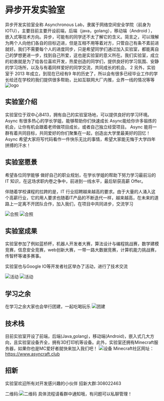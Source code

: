 # 异步开发实验室

异步开发实验室全称 Asynchronous Lab，隶属于网络空间安全学院（前身为 IOTU），主要目前主要开设前端，后端（java，golang），移动端（Android ），嵌入式等技术方向。异步，可能有的同学还不太了解它的含义。简言之，可以理解为两个人向他们各自的目标迈进，但是互相不用等着对方，只管自己有条不紊前进就好。我们不需要每个人的进度同步，只是希望同学们通过加入实验室，都能离自己的梦想更进一步，找到自己所爱，这也是实验室的意义所在。我们实验室，成立的初衷就是为了给各位喜欢开发，热爱创造的同学们，提供良好的学习氛围、安静的学习场所，以及与有着同样爱好的同学交流，共同成长的机会。 2 另外，实验室于 2013 年成立，到现在已经有9 年的历史了，所以会有很多已经毕业工作的学长给还在学校的我们提供很多帮助，⽐如互联网大厂内推，业界一线的情况等等
![logo](./Async-logo.png)

## 实验室介绍

实验室位于双中心B413，拥有自己的实验室场地，可以提供良好的学习环境。
Async 有很多热心的学长学姐，能够帮助你们快速成长
Async能给你许多锻炼的机会，让你有机会跟着老师做项目成长，或者自己独立经营项目。
Async 能将一群有着共同目标，共同爱好的你们聚集在一起，创造出大学里最美好的回忆！
Async 希望大家将写代码看作一件快乐无比的事情，希望大家能无悔于大学四年拼搏的汗水！

## 实验室愿景

希望各位同学能够 做好自己的职业规划，在学长学姐的帮助下努力学习最前沿的 IT 知识，在这场求职内卷之争中，前进到⼀线⽔平，最后斩获⾼薪 Offer。

伴随着学校课程的拉跨的是，IT ⾏业招聘越来越⾼的要求。由于⼤量的⼈涌⼊这个⾼薪⾏业，它的⽤⼈要求也随着IT产品的不断迭代⼀样，越来越⾼，在未来的道路上一定离不开团队合作，加入我们，在项目中共同进步，交流学习

![合照](./photo1.jpg)
![合照](./photo2.jpg)

## 实验室成果
实验室参加了例如蓝桥杯，机器人开发者大赛，算法设计与编程挑战赛，数学建模竞赛，信息安全竞赛，web创新大赛，一带一路大数据竞赛，计算机能力挑战赛，传智杯等诸多赛事。

实验室也与Google IO等开发者社区举办了活动，进行了技术交流

![活动](./Goolge0.jpg)
![活动](./Goolge1.jpg)

## 学习之余

在学习之余大家也会举行团建，一起吃喝玩乐
![团建](./party.jpg)

## 技术栈

目前实验室开设了前端，后端(Java,golang)，移动端(Android)，嵌入式几大方向，且实验室设备齐全，拥有3D打印机等设备。此外，实验室还拥有Minecraft服务器，如果你也是MC爱好者就快来加入我们吧！
![设备](./machine.jpg)
Minecraft社区网址：https://www.asyncraft.club

## 招新

实验室欢迎所有对开发感兴趣的小伙伴
招新大群:308022463

二维码:![二维码](./Async.jpg)
具体流程请看群中通知哦，有问题可以私聊管理！
